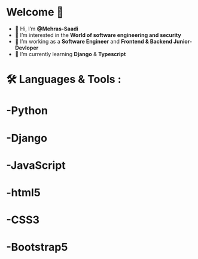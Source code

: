 # Welcome 👋
- 👋 Hi, I’m **@Mehras-Saadi**
- 👀 I’m interested in the **World of software engineering and security**
- 🔭 I’m working as a **Software Engineer** and **Frontend & Backend Junior-Devloper**
- 📗 I’m currently learning **Django** & **Typescript**

# 🛠️ Languages & Tools :
# -Python 
# -Django
# -JavaScript
# -html5
# -CSS3
# -Bootstrap5
